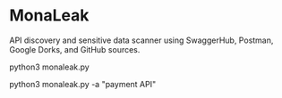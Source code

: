 # MonaLeak
API discovery and sensitive data scanner using SwaggerHub, Postman, Google Dorks, and GitHub sources.

python3 monaleak.py 

python3 monaleak.py -a "payment API"
